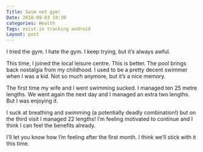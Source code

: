 ```yaml
---
Title: Swim not gym!
Date: 2018-09-03 19:30
categories: Health
Tags: exist.io tracking android
Layout: post
---
```

I tried the gym. I hate the gym. I keep trying, but it’s always awful.
 
 This time, I joined the local leisure centre. This is better. The pool brings back nostalgia from my childhood. I used to be a pretty decent swimmer when I was 
a kid. Not so much anymore, but it’s a nice memory.


The first time my wife and I went swimming sucked. I managed ten 25 metre lengths. We went again the next day and I managed an extra two lengths. But I was 
enjoying it.
 
I suck at breathing and swimming (a potentially deadly combination!) but on the third visit I managed 22 lengths! I’m feeling motivated to continue and I think 
I can feel the benefits already.
 
I’ll let you know how I’m feeling after the first month. I think we’ll stick with it this time.
